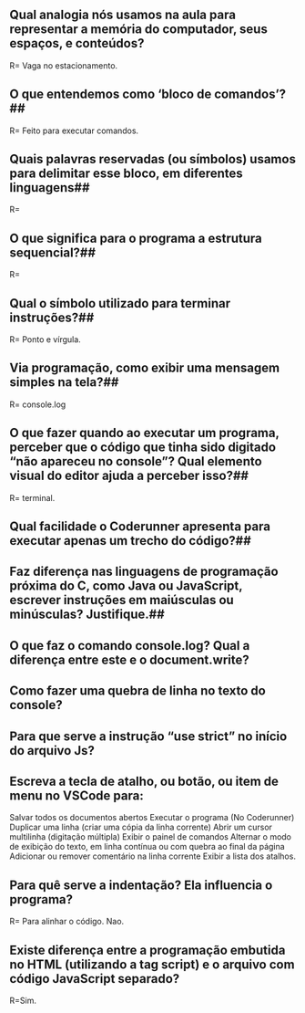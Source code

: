 ## Qual analogia nós usamos na aula para representar a memória do computador, seus espaços, e conteúdos?
 R= Vaga no estacionamento. 

## O que entendemos como ‘bloco de comandos’?##
 R= Feito para executar comandos.

## Quais palavras reservadas (ou símbolos) usamos para delimitar esse bloco, em diferentes linguagens## 
 R=
 
## O que significa para o programa a estrutura sequencial?## 
R= 

## Qual o símbolo utilizado para terminar instruções?## 
 R= Ponto e vírgula.

## Via programação, como exibir uma mensagem simples na tela?## 
 R= console.log

## O que fazer quando ao executar um programa, perceber que o código que tinha sido digitado “não apareceu no console”? Qual elemento visual do editor ajuda a perceber isso?##
 R= terminal.

## Qual facilidade o Coderunner apresenta para executar apenas um trecho do código?##

## Faz diferença nas linguagens de programação próxima do C, como Java ou JavaScript, escrever instruções em maiúsculas ou minúsculas? Justifique.##

## O que faz o comando console.log? Qual a diferença entre este e o document.write?

## Como fazer uma quebra de linha no texto do console?

## Para que serve a instrução “use strict” no início do arquivo Js? ## 

## Escreva a tecla de atalho, ou botão, ou item de menu no VSCode para:

Salvar todos os documentos abertos
Executar o programa (No Coderunner)
Duplicar uma linha (criar uma cópia da linha corrente)
Abrir um cursor multilinha (digitação múltipla)
Exibir o painel de comandos
Alternar o modo de exibição do texto, em linha contínua ou com quebra ao final da página
Adicionar ou remover comentário na linha corrente
Exibir a lista dos atalhos.

## Para quê serve a indentação? Ela influencia o programa?
R= Para alinhar o código. Nao.

## Existe diferença entre a programação embutida no HTML (utilizando a tag script) e o arquivo com código JavaScript separado?
R=Sim.
